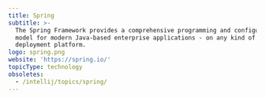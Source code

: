 ```yaml
---
title: Spring
subtitle: >-
  The Spring Framework provides a comprehensive programming and configuration
  model for modern Java-based enterprise applications - on any kind of
  deployment platform.
logo: spring.png
website: 'https://spring.io/'
topicType: technology
obsoletes:
  - /intellij/topics/spring/
---
```


